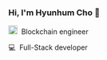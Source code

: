 ### Hi, I'm Hyunhum Cho 👋

<img src=https://s2.coinmarketcap.com/static/img/coins/200x200/1.png width=18 />&nbsp; Blockchain engineer

💻&nbsp; Full-Stack developer 
